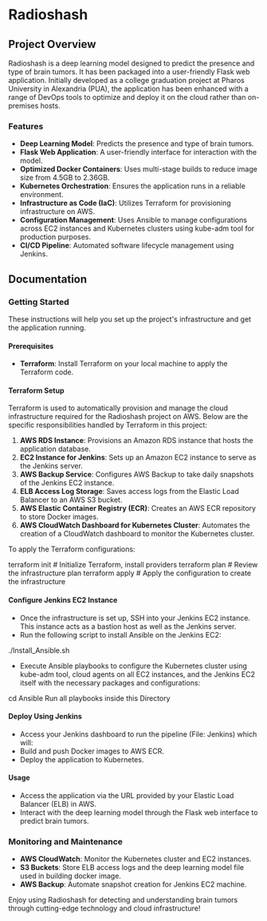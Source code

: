 # Radioshash

## Project Overview

Radioshash is a deep learning model designed to predict the presence and type of brain tumors. It has been packaged into a user-friendly Flask web application. Initially developed as a college graduation project at Pharos University in Alexandria (PUA), the application has been enhanced with a range of DevOps tools to optimize and deploy it on the cloud rather than on-premises hosts.

### Features

- **Deep Learning Model**: Predicts the presence and type of brain tumors.
- **Flask Web Application**: A user-friendly interface for interaction with the model.
- **Optimized Docker Containers**: Uses multi-stage builds to reduce image size from 4.5GB to 2.36GB.
- **Kubernetes Orchestration**: Ensures the application runs in a reliable environment.
- **Infrastructure as Code (IaC)**: Utilizes Terraform for provisioning infrastructure on AWS.
- **Configuration Management**: Uses Ansible to manage configurations across EC2 instances and Kubernetes clusters using kube-adm tool for production purposes.
- **CI/CD Pipeline**: Automated software lifecycle management using Jenkins.

## Documentation

### Getting Started

These instructions will help you set up the project's infrastructure and get the application running.

#### Prerequisites

- **Terraform**: Install Terraform on your local machine to apply the Terraform code.

#### Terraform Setup

Terraform is used to automatically provision and manage the cloud infrastructure required for the Radioshash project on AWS. Below are the specific responsibilities handled by Terraform in this project:

1. **AWS RDS Instance**: Provisions an Amazon RDS instance that hosts the application database.
2. **EC2 Instance for Jenkins**: Sets up an Amazon EC2 instance to serve as the Jenkins server.
3. **AWS Backup Service**: Configures AWS Backup to take daily snapshots of the Jenkins EC2 instance.
4. **ELB Access Log Storage**: Saves access logs from the Elastic Load Balancer to an AWS S3 bucket.
5. **AWS Elastic Container Registry (ECR)**: Creates an AWS ECR repository to store Docker images.
6. **AWS CloudWatch Dashboard for Kubernetes Cluster**: Automates the creation of a CloudWatch dashboard to monitor the Kubernetes cluster.

To apply the Terraform configurations:

terraform init # Initialize Terraform, install providers
terraform plan # Review the infrastructure plan
terraform apply # Apply the configuration to create the infrastructure



#### Configure Jenkins EC2 Instance

- Once the infrastructure is set up, SSH into your Jenkins EC2 instance. This instance acts as a bastion host as well as the Jenkins server.
- Run the following script to install Ansible on the Jenkins EC2:

./Install_Ansible.sh



- Execute Ansible playbooks to configure the Kubernetes cluster using kube-adm tool, cloud agents on all EC2 instances, and the Jenkins EC2 itself with the necessary packages and configurations:

cd Ansible
Run all playbooks inside this Directory



#### Deploy Using Jenkins

- Access your Jenkins dashboard to run the pipeline (File: Jenkins) which will:
- Build and push Docker images to AWS ECR.
- Deploy the application to Kubernetes.

#### Usage

- Access the application via the URL provided by your Elastic Load Balancer (ELB) in AWS.
- Interact with the deep learning model through the Flask web interface to predict brain tumors.

### Monitoring and Maintenance

- **AWS CloudWatch**: Monitor the Kubernetes cluster and EC2 instances.
- **S3 Buckets**: Store ELB access logs and the deep learning model file used in building docker image.
- **AWS Backup**: Automate snapshot creation for Jenkins EC2 machine.

Enjoy using Radioshash for detecting and understanding brain tumors through cutting-edge technology and cloud infrastructure!
